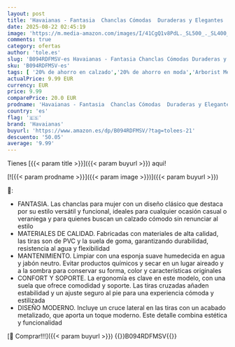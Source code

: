 ```yaml
---
layout: post
title: 'Havaianas - Fantasia  Chanclas Cómodas  Duraderas y Elegantes  Tiras Metalizadas con Cruce en el Lateral  Mujer  Negro  37/38 EU'
date: 2025-08-22 02:45:19
image: 'https://m.media-amazon.com/images/I/41CgQ1v8PdL._SL500_._SL400_.jpg'
comments: true
category: ofertas
author: 'tole.es'
slug: 'B094RDFMSV-es Havaianas - Fantasia Chanclas Cómodas Duraderas y...'
sku: 'B094RDFMSV-es'
tags: [ '20% de ahorro en calzado','20% de ahorro en moda','Arborist Merchandising Root','Chanclas de moda para mujer','Havaianas','Moda','Moda Mujer','Prime Student -10% adicional en una selección de Moda','Self Service','Special Features Stores','Zapatos para mujer','Zapatos: -10% adicional en una selección de Moda','Zuecos y mules de mujer','c8538d25-3af9-48d3-aeff-5f3ce5572a36_0','c8538d25-3af9-48d3-aeff-5f3ce5572a36_4801','c8538d25-3af9-48d3-aeff-5f3ce5572a36_8301','c8538d25-3af9-48d3-aeff-5f3ce5572a36_9001','chanclas','havaianas','🇪🇸', ]
actualPrice: 9.99 EUR
currency: EUR
price: 9.99
comparePrice: 20.0 EUR
prodname: 'Havaianas - Fantasia  Chanclas Cómodas  Duraderas y Elegantes  Tiras Metalizadas con Cruce en el Lateral  Mujer  Negro  37/38 EU'
country: 'es'
flag: '🇪🇸'
brand: 'Havaianas'
buyurl: 'https://www.amazon.es/dp/B094RDFMSV/?tag=tolees-21'
descuento: '50.05'
average: '9.99'
---
```


Tienes [{{< param title >}}]({{< param buyurl >}}) aqui!

[![{{< param prodname >}}]({{< param image >}})]({{< param buyurl >}})

🔎:

- FANTASIA. Las chanclas para mujer con un diseño clásico que destaca por su estilo versátil y funcional, ideales para cualquier ocasión casual o veraniega y para quienes buscan un calzado cómodo sin renunciar al estilo
- MATERIALES DE CALIDAD. Fabricadas con materiales de alta calidad, las tiras son de PVC y la suela de goma, garantizando durabilidad, resistencia al agua y flexibilidad
- MANTENIMIENTO. Limpiar con una esponja suave humedecida en agua y jabón neutro. Evitar productos químicos y secar en un lugar aireado y a la sombra para conservar su forma, color y características originales
- CONFORT Y SOPORTE. La ergonomía es clave en este modelo, con una suela que ofrece comodidad y soporte. Las tiras cruzadas añaden estabilidad y un ajuste seguro al pie para una experiencia cómoda y estilizada
- DISEÑO MODERNO. Incluye un cruce lateral en las tiras con un acabado metalizado, que aporta un toque moderno. Este detalle combina estética y funcionalidad

[🛒 Comprar!!!]({{< param buyurl >}})
{{<world>}}B094RDFMSV{{</world>}}
